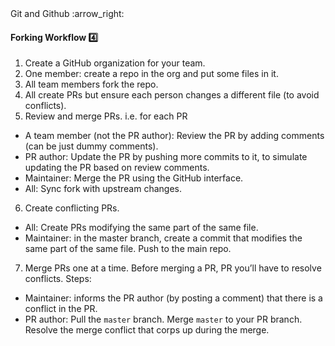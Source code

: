 <link rel="stylesheet" href="{{baseUrl}}/css/textbook.css">

<div class="website-content">

<div id="path">Git and Github :arrow_right: </div>

<div id="title">

#### Forking Workflow :four:

</div>

<div id="body">

<dynamic-panel src="../../revisionControl/forkingWorkflow/embed.md" header="Revision Control: Forking Workflow" is-open></dynamic-panel>
<p/>

1. Create a GitHub organization for your team.
2. One member: create a repo in the org and put some files in it.
3. All team members fork the repo.
4. All create PRs but ensure each person changes a different file (to avoid conflicts).
5. Review and merge PRs. i.e. for each PR
  * A team member (not the PR author): Review the PR by adding comments (can be just dummy comments).
  * PR author: Update the PR by pushing more commits to it, to simulate updating the PR based on review comments.
  * Maintainer: Merge the PR using the GitHub interface.
  * All: Sync fork with upstream changes.
6. Create conflicting PRs.
  * All: Create PRs modifying the same part of the same file.
  * Maintainer: in the master branch, create a commit that modifies the same part of the same file. Push to the main repo.
7. Merge PRs one at a time. Before merging a PR, PR you’ll have to resolve conflicts. Steps:
  * Maintainer: informs the PR author (by posting a comment) that there is a conflict in the PR.
  * PR author: Pull the `master` branch. Merge `master` to your PR branch. Resolve the merge conflict that corps up during the merge.

</div>

</div>
